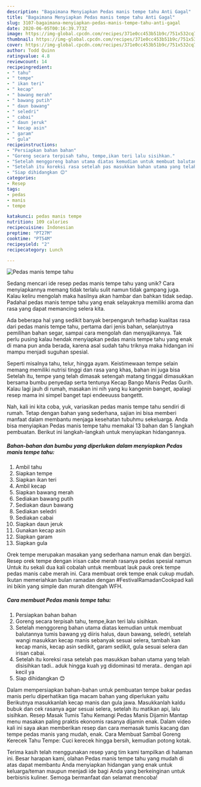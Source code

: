```yaml
---
description: "Bagaimana Menyiapkan Pedas manis tempe tahu Anti Gagal"
title: "Bagaimana Menyiapkan Pedas manis tempe tahu Anti Gagal"
slug: 3107-bagaimana-menyiapkan-pedas-manis-tempe-tahu-anti-gagal
date: 2020-06-05T00:16:39.773Z
image: https://img-global.cpcdn.com/recipes/371e0cc453b51b9c/751x532cq70/pedas-manis-tempe-tahu-foto-resep-utama.jpg
thumbnail: https://img-global.cpcdn.com/recipes/371e0cc453b51b9c/751x532cq70/pedas-manis-tempe-tahu-foto-resep-utama.jpg
cover: https://img-global.cpcdn.com/recipes/371e0cc453b51b9c/751x532cq70/pedas-manis-tempe-tahu-foto-resep-utama.jpg
author: Todd Quinn
ratingvalue: 4.8
reviewcount: 14
recipeingredient:
- " tahu"
- " tempe"
- " ikan teri"
- " kecap"
- " bawang merah"
- " bawang putih"
- " daun bawang"
- " seledri"
- " cabai"
- " daun jeruk"
- " kecap asin"
- " garam"
- " gula"
recipeinstructions:
- "Persiapkan bahan bahan"
- "Goreng secara terpisah tahu, tempe,ikan teri lalu sisihkan."
- "Setelah menggoreng bahan utama diatas kemudian untuk membuat balutannya tumis bawang yg diiris halus, daun bawang, seledri, setelah wangi masukkan kecap manis sebanyak sesuai selera, tambah kan kecap manis, kecap asin sedikit, garam sedikit, gula sesuai selera dan irisan cabai."
- "Setelah itu koreksi rasa setelah pas masukkan bahan utama yang telah disisihkan tadi.. aduk hingga kuah yg didominasi td merata.. dengan api kecil ya"
- "Siap dihidangkan 😊"
categories:
- Resep
tags:
- pedas
- manis
- tempe

katakunci: pedas manis tempe 
nutrition: 109 calories
recipecuisine: Indonesian
preptime: "PT27M"
cooktime: "PT54M"
recipeyield: "2"
recipecategory: Lunch

---
```



![Pedas manis tempe tahu](https://img-global.cpcdn.com/recipes/371e0cc453b51b9c/751x532cq70/pedas-manis-tempe-tahu-foto-resep-utama.jpg)

Sedang mencari ide resep pedas manis tempe tahu yang unik? Cara menyiapkannya memang tidak terlalu sulit namun tidak gampang juga. Kalau keliru mengolah maka hasilnya akan hambar dan bahkan tidak sedap. Padahal pedas manis tempe tahu yang enak selayaknya memiliki aroma dan rasa yang dapat memancing selera kita.

Ada beberapa hal yang sedikit banyak berpengaruh terhadap kualitas rasa dari pedas manis tempe tahu, pertama dari jenis bahan, selanjutnya pemilihan bahan segar, sampai cara mengolah dan menyajikannya. Tak perlu pusing kalau hendak menyiapkan pedas manis tempe tahu yang enak di mana pun anda berada, karena asal sudah tahu triknya maka hidangan ini mampu menjadi suguhan spesial.

Seperti misalnya tahu, telur, hingga ayam. Keistimewaan tempe selain memang memiliki nutrisi tinggi dan rasa yang khas, bahan ini juga bisa Setelah itu, tempe yang telah dimasak setengah matang tinggal dimasukkan bersama bumbu penyedap serta tentunya Kecap Bango Manis Pedas Gurih. Kalau lagi jauh di rumah, masakan ini nih yang ku kangenin banget, apalagi resep mama ini simpel banget tapi endeeuuss bangettt.


Nah, kali ini kita coba, yuk, variasikan pedas manis tempe tahu sendiri di rumah. Tetap dengan bahan yang sederhana, sajian ini bisa memberi manfaat dalam membantu menjaga kesehatan tubuhmu sekeluarga. Anda bisa menyiapkan Pedas manis tempe tahu memakai 13 bahan dan 5 langkah pembuatan. Berikut ini langkah-langkah untuk menyiapkan hidangannya.

<!--inarticleads1-->

##### Bahan-bahan dan bumbu yang diperlukan dalam menyiapkan Pedas manis tempe tahu:

1. Ambil  tahu
1. Siapkan  tempe
1. Siapkan  ikan teri
1. Ambil  kecap
1. Siapkan  bawang merah
1. Sediakan  bawang putih
1. Sediakan  daun bawang
1. Sediakan  seledri
1. Sediakan  cabai
1. Siapkan  daun jeruk
1. Gunakan  kecap asin
1. Siapkan  garam
1. Siapkan  gula


Orek tempe merupakan masakan yang sederhana namun enak dan bergizi. Resep orek tempe dengan irisan cabe merah rasanya pedas spesial namun Untuk itu sekali dua kali cobalah untuk membuat lauk pauk orek tempe pedas manis cabe merah ini. Cara membuat orek tempe enak cukup mudah. Ikutan memeriahkan bulan ramadan dengan #FestivalRamadanCookpad kali ini bikin yang simple dan murah ditengah WFH. 

<!--inarticleads2-->

##### Cara membuat Pedas manis tempe tahu:

1. Persiapkan bahan bahan
1. Goreng secara terpisah tahu, tempe,ikan teri lalu sisihkan.
1. Setelah menggoreng bahan utama diatas kemudian untuk membuat balutannya tumis bawang yg diiris halus, daun bawang, seledri, setelah wangi masukkan kecap manis sebanyak sesuai selera, tambah kan kecap manis, kecap asin sedikit, garam sedikit, gula sesuai selera dan irisan cabai.
1. Setelah itu koreksi rasa setelah pas masukkan bahan utama yang telah disisihkan tadi.. aduk hingga kuah yg didominasi td merata.. dengan api kecil ya
1. Siap dihidangkan 😊


Dalam mempersiapkan bahan-bahan untuk pembuatan tempe bakar pedas manis perlu diperhatikan tiga macam bahan yang diperlukan yaitu Berikutnya masukkanlah kecap manis dan gula jawa. Masukkanlah kaldu bubuk dan cek rasanya agar sesuai selera, setelah itu matikan api, lalu sisihkan. Resep Masak Tumis Tahu Kemangi Pedas Manis Dijamin Mantap menu masakan paling praktis ekonomis rasanya dijamin enak. Dalam video kali ini saya akan memberikan resep dan cara memasak tumis kacang dan tempe pedas manis yang mudah, enak. Cara Membuat Sambal Goreng Kerecek Tahu Tempe: Cuci kerecek hingga bersih, kemudian potong kotak. 

Terima kasih telah menggunakan resep yang tim kami tampilkan di halaman ini. Besar harapan kami, olahan Pedas manis tempe tahu yang mudah di atas dapat membantu Anda menyiapkan hidangan yang enak untuk keluarga/teman maupun menjadi ide bagi Anda yang berkeinginan untuk berbisnis kuliner. Semoga bermanfaat dan selamat mencoba!
